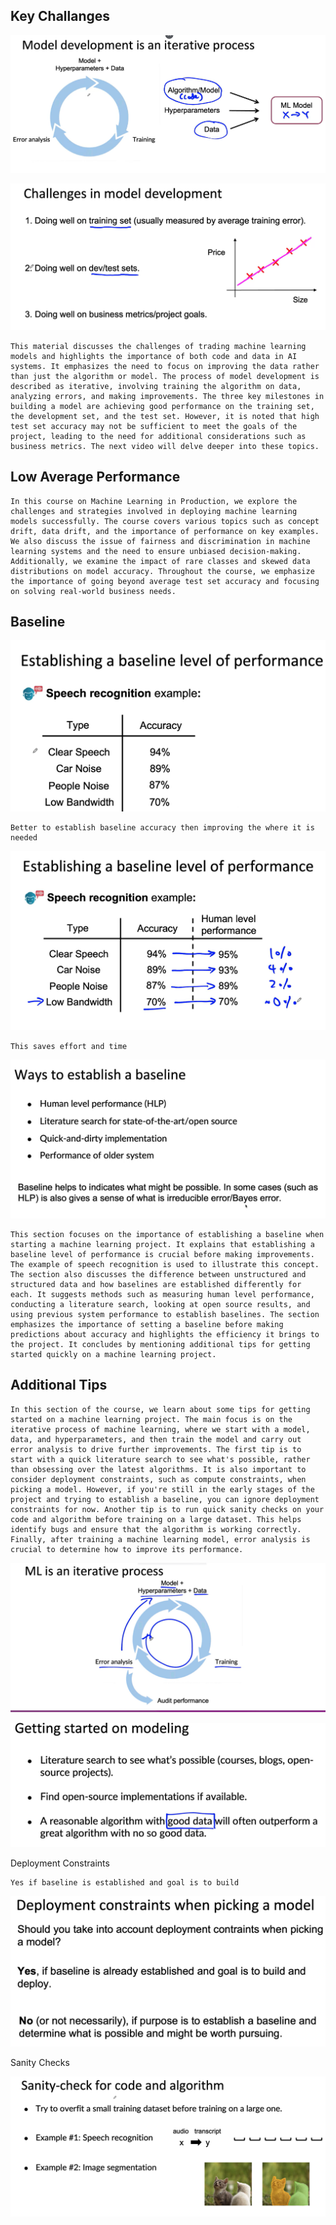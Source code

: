 ## Key Challanges

![alt text](image.png)

![alt text](image-1.png)

    This material discusses the challenges of trading machine learning models and highlights the importance of both code and data in AI systems. It emphasizes the need to focus on improving the data rather than just the algorithm or model. The process of model development is described as iterative, involving training the algorithm on data, analyzing errors, and making improvements. The three key milestones in building a model are achieving good performance on the training set, the development set, and the test set. However, it is noted that high test set accuracy may not be sufficient to meet the goals of the project, leading to the need for additional considerations such as business metrics. The next video will delve deeper into these topics.



## Low Average Performance
    In this course on Machine Learning in Production, we explore the challenges and strategies involved in deploying machine learning models successfully. The course covers various topics such as concept drift, data drift, and the importance of performance on key examples. We also discuss the issue of fairness and discrimination in machine learning systems and the need to ensure unbiased decision-making. Additionally, we examine the impact of rare classes and skewed data distributions on model accuracy. Throughout the course, we emphasize the importance of going beyond average test set accuracy and focusing on solving real-world business needs.


## Baseline

![alt text](image-2.png)

    Better to establish baseline accuracy then improving the where it is needed

![alt text](image-3.png)

    This saves effort and time

![alt text](image-4.png)

    This section focuses on the importance of establishing a baseline when starting a machine learning project. It explains that establishing a baseline level of performance is crucial before making improvements. The example of speech recognition is used to illustrate this concept. The section also discusses the difference between unstructured and structured data and how baselines are established differently for each. It suggests methods such as measuring human level performance, conducting a literature search, looking at open source results, and using previous system performance to establish baselines. The section emphasizes the importance of setting a baseline before making predictions about accuracy and highlights the efficiency it brings to the project. It concludes by mentioning additional tips for getting started quickly on a machine learning project.

## Additional Tips
    In this section of the course, we learn about some tips for getting started on a machine learning project. The main focus is on the iterative process of machine learning, where we start with a model, data, and hyperparameters, and then train the model and carry out error analysis to drive further improvements. The first tip is to start with a quick literature search to see what's possible, rather than obsessing over the latest algorithms. It is also important to consider deployment constraints, such as compute constraints, when picking a model. However, if you're still in the early stages of the project and trying to establish a baseline, you can ignore deployment constraints for now. Another tip is to run quick sanity checks on your code and algorithm before training on a large dataset. This helps identify bugs and ensure that the algorithm is working correctly. Finally, after training a machine learning model, error analysis is crucial to determine how to improve its performance.

![alt text](image-5.png)

![alt text](image-6.png)

Deployment Constraints

    Yes if baseline is established and goal is to build

![alt text](image-7.png)

Sanity Checks

![alt text](image-8.png)